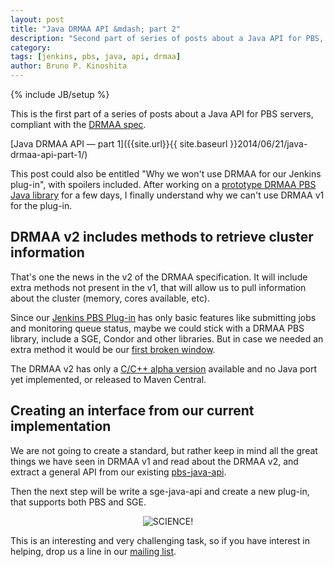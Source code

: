```yaml
---
layout: post
title: "Java DRMAA API &mdash; part 2"
description: "Second part of series of posts about a Java API for PBS, compliant with DRMAA spec"
category: 
tags: [jenkins, pbs, java, api, drmaa]
author: Bruno P. Kinoshita
---
```

{% include JB/setup %}

This is the first part of a series of posts about a Java API for PBS servers, compliant with 
the [DRMAA spec](http://www.drmaa.org/documents.php). 

[Java DRMAA API &mdash; part 1]({{site.url}}{{ site.baseurl }}2014/06/21/java-drmaa-api-part-1/)

This post could also be entitled "Why we won't use DRMAA for our Jenkins plug-in", with spoilers 
included. After working on a [prototype DRMAA PBS Java library](https://github.com/biouno/drmaa-pbs) 
for a few days, I finally understand why we can't use DRMAA v1 for the plug-in.

<!--more-->

## DRMAA v2 includes methods to retrieve cluster information

That's one the news in the v2 of the DRMAA specification. It will include extra methods not 
present in the v1, that will allow us to pull information about the cluster (memory, cores 
available, etc).

Since our [Jenkins PBS Plug-in](https://github.com/biouno/pbs-plugin) has only basic features 
like submitting jobs and monitoring queue status, maybe we could stick with a DRMAA PBS library, 
include a SGE, Condor and other libraries. But in case we needed an extra method it would 
be our [first broken window](http://en.wikipedia.org/wiki/Broken_windows_theory).

The DRMAA v2 has only a [C/C++ alpha version](https://github.com/troeger/drmaav2-mock) available 
and no Java port yet implemented, or released to Maven Central.

## Creating an interface from our current implementation

We are not going to create a standard, but rather keep in mind all the great things we have 
seen in DRMAA v1 and read about the DRMAA v2, and extract a general API from our existing 
[pbs-java-api](https://github.com/biouno/pbs-java-api).

Then the next step will be write a sge-java-api and create a new plug-in, that supports both 
PBS and SGE.

<center><img src='{{site.url}}{{ site.baseurl }}assets/posts/MOTHAFUCKINSCIENCE.gif' alt="SCIENCE!" /></center>

This is an interesting and very challenging task, so if you have interest in helping, drop 
us a line in our [mailing list](https://groups.google.com/d/forum/biouno-developers).